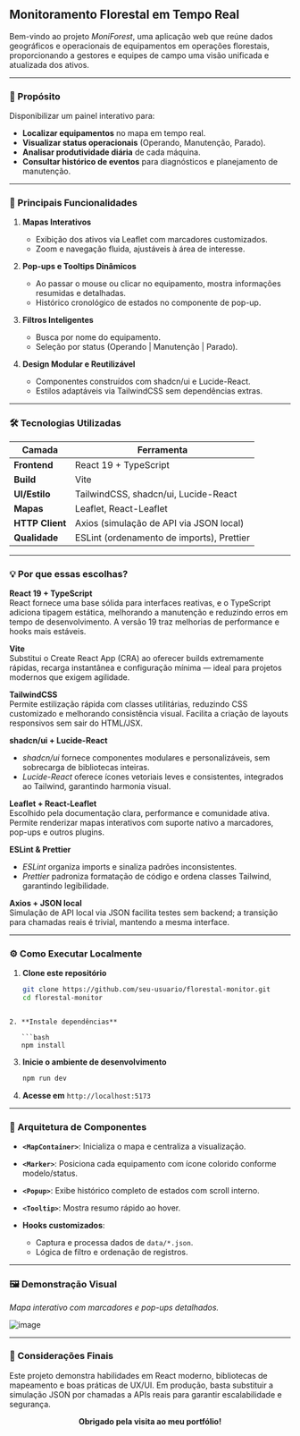 
## Monitoramento Florestal em Tempo Real

Bem-vindo ao projeto _MoniForest_, uma aplicação web que reúne dados geográficos e operacionais de equipamentos em operações florestais, proporcionando a gestores e equipes de campo uma visão unificada e atualizada dos ativos.

---

### 🎯 Propósito

Disponibilizar um painel interativo para:

- **Localizar equipamentos** no mapa em tempo real.  
- **Visualizar status operacionais** (Operando, Manutenção, Parado).  
- **Analisar produtividade diária** de cada máquina.  
- **Consultar histórico de eventos** para diagnósticos e planejamento de manutenção.  

---

### 🚀 Principais Funcionalidades

1. **Mapas Interativos**  
   - Exibição dos ativos via Leaflet com marcadores customizados.  
   - Zoom e navegação fluida, ajustáveis à área de interesse.  

2. **Pop-ups e Tooltips Dinâmicos**  
   - Ao passar o mouse ou clicar no equipamento, mostra informações resumidas e detalhadas.  
   - Histórico cronológico de estados no componente de pop-up.  

3. **Filtros Inteligentes**  
   - Busca por nome do equipamento.  
   - Seleção por status (Operando | Manutenção | Parado).  

4. **Design Modular e Reutilizável**  
   - Componentes construídos com shadcn/ui e Lucide-React.  
   - Estilos adaptáveis via TailwindCSS sem dependências extras.  

---

### 🛠️ Tecnologias Utilizadas

| Camada         | Ferramenta                                 |
| -------------- | ------------------------------------------ |
| **Frontend**   | React 19 + TypeScript                      |
| **Build**      | Vite                                       |
| **UI/Estilo**  | TailwindCSS, shadcn/ui, Lucide-React       |
| **Mapas**      | Leaflet, React-Leaflet                     |
| **HTTP Client**| Axios (simulação de API via JSON local)    |
| **Qualidade**  | ESLint (ordenamento de imports), Prettier  |

---

### 💡 Por que essas escolhas?

**React 19 + TypeScript**  
React fornece uma base sólida para interfaces reativas, e o TypeScript adiciona tipagem estática, melhorando a manutenção e reduzindo erros em tempo de desenvolvimento. A versão 19 traz melhorias de performance e hooks mais estáveis.

**Vite**  
Substitui o Create React App (CRA) ao oferecer builds extremamente rápidas, recarga instantânea e configuração mínima — ideal para projetos modernos que exigem agilidade.

**TailwindCSS**  
Permite estilização rápida com classes utilitárias, reduzindo CSS customizado e melhorando consistência visual. Facilita a criação de layouts responsivos sem sair do HTML/JSX.

**shadcn/ui + Lucide-React**  
- _shadcn/ui_ fornece componentes modulares e personalizáveis, sem sobrecarga de bibliotecas inteiras.  
- _Lucide-React_ oferece ícones vetoriais leves e consistentes, integrados ao Tailwind, garantindo harmonia visual.

**Leaflet + React-Leaflet**  
Escolhido pela documentação clara, performance e comunidade ativa. Permite renderizar mapas interativos com suporte nativo a marcadores, pop-ups e outros plugins.

**ESLint & Prettier**  
- _ESLint_ organiza imports e sinaliza padrões inconsistentes.  
- _Prettier_ padroniza formatação de código e ordena classes Tailwind, garantindo legibilidade.

**Axios + JSON local**  
Simulação de API local via JSON facilita testes sem backend; a transição para chamadas reais é trivial, mantendo a mesma interface.

---

### ⚙️ Como Executar Localmente

1. **Clone este repositório**  
   ```bash
   git clone https://github.com/seu-usuario/florestal-monitor.git
   cd florestal-monitor
```

2. **Instale dependências**

   ```bash
   npm install
   ```
3. **Inicie o ambiente de desenvolvimento**

   ```bash
   npm run dev
   ```
4. **Acesse em** `http://localhost:5173`

---

### 📐 Arquitetura de Componentes

* **`<MapContainer>`**: Inicializa o mapa e centraliza a visualização.
* **`<Marker>`**: Posiciona cada equipamento com ícone colorido conforme modelo/status.
* **`<Popup>`**: Exibe histórico completo de estados com scroll interno.
* **`<Tooltip>`**: Mostra resumo rápido ao hover.
* **Hooks customizados**:

  * Captura e processa dados de `data/*.json`.
  * Lógica de filtro e ordenação de registros.

---

### 🖼️ Demonstração Visual

*Mapa interativo com marcadores e pop-ups detalhados.*

![image](https://github.com/user-attachments/assets/a7985df4-6176-4bac-bfc1-5b22aeca1024)


---

### 📝 Considerações Finais

Este projeto demonstra habilidades em React moderno, bibliotecas de mapeamento e boas práticas de UX/UI. Em produção, basta substituir a simulação JSON por chamadas a APIs reais para garantir escalabilidade e segurança.

<div align="center">
  <strong>Obrigado pela visita ao meu portfólio!</strong>
</div>

